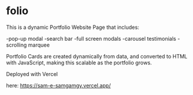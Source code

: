# folio

This is a dynamic Portfolio Website Page that includes:

-pop-up modal
-search bar
-full screen modals
-carousel testimonials 
-scrolling marquee

Portfolio Cards are created dynamically from data, and converted to HTML with JavaScript, making this scalable as the portfolio grows.


Deployed with Vercel

here: https://sam-e-samgamgy.vercel.app/
